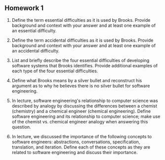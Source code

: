 ## Homework 1

1. Define the term essential difficulties as it is used by Brooks. Provide background and context with your answer and at least one example of an essential difficulty.

2. Define the term accidental difficulties as it is used by Brooks. Provide background and context with your answer and at least one example of an accidental difficulty.

3. List and briefly describe the four essential difficulties of developing software systems that Brooks identifies. Provide additional examples of each type of the four essential difficulties.

4. Define what Brooks means by a silver bullet and reconstruct his argument as to why he believes there is no silver bullet for software engineering.

5. In lecture, software engineering's relationship to computer science was described by analogy by discussing the differences between a chemist (chemistry) and a chemical engineer (chemical engineering). Define software engineering and its relationship to computer science; make use of the chemist vs. chemical engineer analogy when answering this question.

6. In lecture, we discussed the importance of the following concepts to software engineers: abstractions, conversations, specification, translation, and iteration. Define each of these concepts as they are related to software engineering and discuss their importance.
